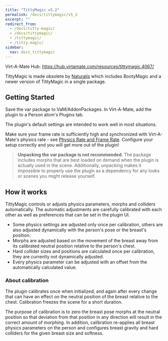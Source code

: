 ```yaml
---
title: "TittyMagic v5.2"
permalink: /docs/tittymagic/v5_2
excerpt: ""
redirect_from:
  - /docs/titty-magic/
  - /docs/tittymagic/
  - /tittymagic/
  - /titty-magic/
sidebar:
  nav: docs_tittymagic
---
```


Virt-A-Mate Hub: <https://hub.virtamate.com/resources/tittymagic.4067/>

TittyMagic is made obsolete by [Naturalis](/docs/naturalis) which includes BootyMagic and a newer version of TittyMagic in a single package.

## Getting Started

Save the var package to VaM/AddonPackages. In Virt-A-Mate, add the plugin to a Person atom's Plugins tab.

The plugin's default settings are intended to work well in most situations.

Make sure your frame rate is sufficiently high and synchronized with Virt-A-Mate's physics rate - see [Physics Rate and Frame Rate](/docs/general/physics_rate_and_frame_rate). Configure your setup correctly and you will get more out of the plugin!

> **Unpacking the var package is not recommended**. The package includes morphs that are best loaded on demand when the plugin is actually used in the scene. Additionally, unpacking makes it impossible to properly use the plugin as a dependency for any looks or scenes you might release yourself.

## How it works

TittyMagic controls or adjusts physics parameters, morphs and colliders automatically. The automatic adjustments are carefully calibrated with each other as well as preferences that can be set in the plugin UI.

* Some physics settings are adjusted only once per calibration, others are also adjusted dynamically with the person's pose or the breast's position.
* Morphs are adjusted based on the movement of the breast away from its calibrated neutral position relative to the person's chest.
* Hard collider sizes and positions are calculated once per calibration, they are currently not dynamically adjusted.
* Every physics parameter can be adjusted with an offset from the automatically calculated value.

### About calibration

The plugin calibrates once when initialized, and again after every change that can have an effect on the neutral position of the breast relative to the chest. Calibration freezes the scene for a short duration.

The purpose of calibration is to zero the breast pose morphs at the neutral position so that deviation from that position in any direction will result in the correct amount of morphing. In addition, calibration re-applies all breast physics parameters on the person and configures breast gravity and hard colliders for the given breast size and softness.
